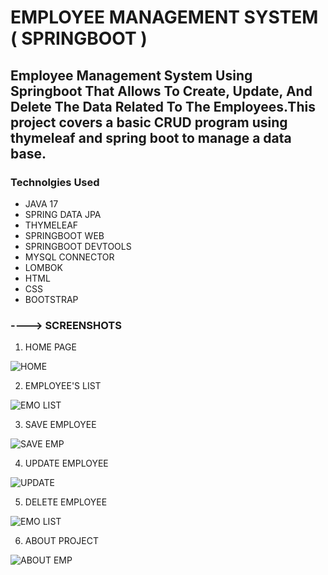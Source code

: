 # EMPLOYEE MANAGEMENT SYSTEM ( SPRINGBOOT )
## Employee Management System Using Springboot That Allows  To Create, Update, And Delete  The Data Related To The Employees.This project covers a basic CRUD program using thymeleaf and spring boot to manage a data base.

### Technolgies Used
- JAVA 17
- SPRING DATA JPA
- THYMELEAF
- SPRINGBOOT WEB
- SPRINGBOOT DEVTOOLS
- MYSQL CONNECTOR
- LOMBOK
- HTML
- CSS
- BOOTSTRAP


### ----> SCREENSHOTS

1) HOME PAGE

  ![HOME](https://github.com/MARIA-ARUNKUMAR/EmployeeMangemenetSystem/assets/141246328/0e4729dd-841b-4f43-a54e-7791ac83665d)
 
2) EMPLOYEE'S LIST


![EMO LIST](https://github.com/MARIA-ARUNKUMAR/EmployeeMangemenetSystem/assets/141246328/18cdc5ae-b9ce-4dc4-b684-b13aad68d905)

3) SAVE EMPLOYEE

![SAVE EMP](https://github.com/MARIA-ARUNKUMAR/EmployeeMangemenetSystem/assets/141246328/478cb73f-0d1a-4b74-8e68-1576ec443203)

4) UPDATE EMPLOYEE

![UPDATE](https://github.com/MARIA-ARUNKUMAR/EmployeeMangemenetSystem/assets/141246328/f08782a9-5f2a-4945-81f6-dcd1dd6f9825)


5) DELETE EMPLOYEE

![EMO LIST](https://github.com/MARIA-ARUNKUMAR/EmployeeMangemenetSystem/assets/141246328/ed80eb8e-3ad9-430e-a962-1c2618a3173c)

6) ABOUT PROJECT


![ABOUT EMP](https://github.com/MARIA-ARUNKUMAR/EmployeeMangemenetSystem/assets/141246328/e44f6638-0cc4-45af-aef6-38024df216a9)

  
